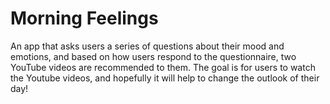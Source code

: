 # Morning Feelings
An app that asks users a series of questions about their mood and emotions, and based on how users respond to the questionnaire, two YouTube videos are recommended to them. The goal is for users to watch the Youtube videos, and hopefully it will help to change the outlook of their day! 
